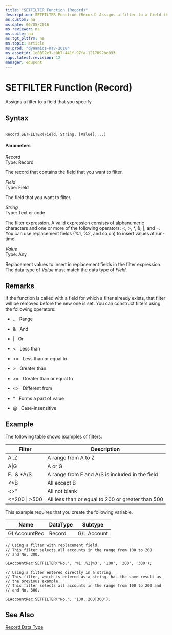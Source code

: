 ```yaml
---
title: "SETFILTER Function (Record)"
description: SETFILTER Function (Record) Assigns a filter to a field that you specify.
ms.custom: na
ms.date: 06/05/2016
ms.reviewer: na
ms.suite: na
ms.tgt_pltfrm: na
ms.topic: article
ms.prod: "dynamics-nav-2018"
ms.assetid: 1e0892e3-e0b7-441f-97fa-1217092bc093
caps.latest.revision: 12
manager: edupont
---
```

# SETFILTER Function (Record)
Assigns a filter to a field that you specify.  
  
## Syntax  
  
```  
  
Record.SETFILTER(Field, String, [Value],...)  
```  
  
#### Parameters  
 *Record*  
 Type: Record  
  
 The record that contains the field that you want to filter.  
  
 *Field*  
 Type: Field  
  
 The field that you want to filter.  
  
 *String*  
 Type: Text or code  
  
 The filter expression. A valid expression consists of alphanumeric characters and one or more of the following operators: \<, >, \*, &, &#124;, and =. You can use replacement fields \(%1, %2, and so on\) to insert values at run-time.  
  
 *Value*  
 Type: Any  
  
 Replacement values to insert in replacement fields in the filter expression. The data type of *Value* must match the data type of *Field*.  
  
## Remarks  
If the function is called with a field for which a filter already exists, that filter will be removed before the new one is set. You can construct filters using the following operators:  
  
- ..   Range  
  
- &   And  
  
- &#124;   Or  
  
- \<   Less than  
  
- \<=   Less than or equal to  
  
- \>   Greater than  
  
- \>=   Greater than or equal to  
  
- \<>   Different from  
  
- \*   Forms a part of value  
  
- @   Case-insensitive  
  
## Example  

The following table shows examples of filters.  
  
|Filter|Description|  
|------------|-----------------|  
|A..Z|A range from A to Z|  
|A&#124;G|A or G|  
|F.. & \*A/S|A range from F and A/S is included in the field|  
|\<>B|All except B|  
|\<>''|All not blank|  
|\<=200 &#124; >500|All less than or equal to 200 or greater than 500|  
  
This example requires that you create the following variable.  
  
|Name      |DataType      |Subtype|  
|----------|--------------|-------------|  
|GLAccountRec|Record      |G/L Account|  
  
```  
// Using a filter with replacement field.  
// This filter selects all accounts in the range from 100 to 200 
// and No. 300. 

GLAccountRec.SETFILTER("No.", '%1..%2|%3', '100', '200', '300');  

// Using a filter entered directly in a string.  
// This filter, which is entered as a string, has the same result as  
// the previous example.
// This filter selects all accounts in the range from 100 to 200 and
// and No. 300.  

GLAccountRec.SETFILTER("No.", '100..200|300');
```  

## See Also  

[Record Data Type](Record-Data-Type.md)